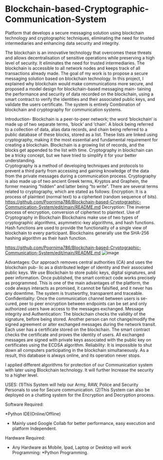 # Blockchain-based-Cryptographic-Communication-System
Platform that develops a secure messaging solution using blockchain technology and cryptographic techniques, eliminating the need for trusted intermediaries and enhancing data security and integrity.

The blockchain is an innovative technology that overcomes these threats and allows decentralisation of sensitive operations while preserving a high level of security. It eliminates the need for trusted intermediaries. The blockchain is accessible to all network nodes and keeps track of all transactions already made. The goal of my work is to propose a secure messaging solution based on blockchain technology. In this project, I explained why blockchain would make communications more secure, and proposed a model design for blockchain-based messaging main- taining the performance and security of data recorded on the blockchain, using a smart contract to verify the identities and their associated public keys, and validate the users certificate. The system is entirely Combination of blockchain and cryptography for communication systems.

Introduction-
Blockchain is a peer-to-peer network; the word ‘blockchain‘ is made up of two separate terms, ‘block’ and ‘chain’. A block being referred to a collection of data, alias data records, and chain being referred to a public database of these blocks, stored as a list. 
These lists are linked using cryptography, making it the most essential and fundamental requirement for creating a blockchain. Blockchain is a growing list of records, and the blocks get appended to the list with time. Cryptography in blockchain can be a tricky concept, but we have tried to simplify it for your better understanding.  
Cryptography is a method of developing techniques and protocols to prevent a third party from accessing and gaining knowledge of the data from the private messages during a communication process. Cryptography is also made up of two ancient Greek terms, Kryptos and Graphein, the former meaning “hidden” and latter being “to write”. There are several terms related to cryptography, which are stated as follows: 
Encryption: It is a process of plaintext (normal text) to a ciphertext (random sequence of bits). https://github.com/Poornima786/Blockchain-based-Cryptographic-Communication-System/edit/main/README.md
Decryption: The inverse process of encryption, conversion of ciphertext to plaintext.
Use of Cryptography in Blockchain
Blockchains make use of two types of cryptographic algorithms, asymmetric-key algorithms, and hash functions. Hash functions are used to provide the functionality of a single view of blockchain to every participant. Blockchains generally use the SHA-256 hashing algorithm as their hash function. 


https://github.com/Poornima786/Blockchain-based-Cryptographic-Communication-System/edit/main/README.md
![image](https://github.com/Poornima786/Blockchain-based-Cryptographic-Communication-System/assets/152088344/12d75f2e-fccc-486f-bddc-7a3b889be6f0)

Advantages: 
Our approach removes central authorities (CA) and uses the blockchain pub- lic as a distributed ledger of identity and their associated public keys. We use Blockchain to store public keys, digital signatures, and peer information.
Once published, the smart contract code works precisely as programmed. This is one of the main advantages of the platform, the code always interacts as promised, it cannot be falsified, and it never has any downtime. The system is trustworthy, transparent and traceable.
Confidentiality: Once the communication channel between users is se- cured, peer to peer encryption between endpoints can be set and only authorized users have access to the messages exchanged.
Message integrity and Authentication: The blockchain checks the validity of the signature, before being stored. Another person can not change/modify the signed agreement or alter exchanged messages during the network transit. Each user has a certificate stored on the blockchain. The smart contract checks the certificate and proves the identity of users. All exchanged messages are signed with private keys associated with the public key on certificates using the ECDSA algorithm.
Reliability: It is impossible to shut down all computers participating in the blockchain simultaneously. As a result, this database is always online, and its operation never stops.

I applied different algorithms for protection of our Communication system with later using Blockchain technology. It will further Increase the security to a higher level. 

USES: 
(1)This System will  help our Army, RAW, Police and Security Personals to use for Secure communication. 
(2)This System can also be deployed on a chatting system for the Encryption and Decryption process. 

Software Required:

*Python IDE(Online/Offline) 
* Mainly used Google Collab for better performance, easy execution and platform Independent.
  
Hardware Required: 

* Any Hardware as Mobile, Ipad, Laptop or Desktop will work
Programming: 
*Python Programming. 


